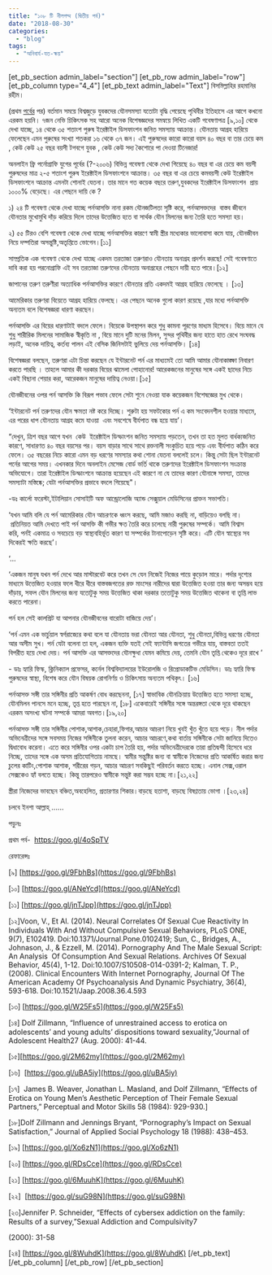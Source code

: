 ```yaml
---
title: "১০৮ টি নীলপদ্ম (দ্বিতীয় পর্ব)"
date: "2018-08-30"
categories: 
  - "blog"
tags: 
  - "অনিবার্য-যত-ক্ষয়"
---
```


\[et\_pb\_section admin\_label="section"\] \[et\_pb\_row admin\_label="row"\] \[et\_pb\_column type="4\_4"\] \[et\_pb\_text admin\_label="Text"\] বিসমিল্লাহির রহমানির রহীম।

(প্রথম [পর্বের](http://lostmodesty.blogspot.com/2015/08/blog-post.html) পর) বর্তমান সময়ে বিশ্বজুড়ে যুবকদের যৌনসমস্যা যতোটা বৃদ্ধি পেয়েছে পৃথিবীর ইতিহাসে এর আগে কখনো এরকম হয়নি। ৭জন নেভি চিকিৎসক সহ আরো অনেক বিশেষজ্ঞদের সমন্বয়ে লিখিত একটি গবেষণাপত্র \[৯,১০\] থেকে দেখা যাচ্ছে, ১৪ থেকে ৩৫ শতাংশ পুরুষ ইরেক্টাইল ডিসফাংশন জনিত সমস্যায় আক্রান্ত। যৌনতায় আগ্রহ হারিয়ে ফেলেছেন এমন পুরুষের সংখ্যা শতকরা ১৬ থেকে ৩৭ জন। এই পুরুষদের কারো কারো বয়স ৪০ বছর বা তার চেয়ে কম , কেউ কেউ ২৫ বছর বয়সী টগবগে যুবক , কেউ কেউ সদ্য কৈশোরে পা দেওয়া টিনেজার!

অনলাইন ফ্রি পর্নোগ্রাফি যুগের পূর্বের (?-২০০৬) বিভিন্ন গবেষণা থেকে দেখা গিয়েছে ৪০ বছর বা এর চেয়ে কম বয়সী পুরুষদের মাত্র ২-৫ শতাংশ পুরুষ ইরেক্টাইল ডিসফাংশনে আক্রান্ত। ৩৫ বছর বা এর চেয়ে কমবয়সী কেউ ইরেক্টাইল ডিসফাংশনে আক্রান্ত এমনটা শোনাই যেতনা। তার মানে গত কয়েক বছরে তরুণ,যুবকদের ইরেক্টাইল ডিসফাংশন  প্রায়  ১০০০% বেড়েছে। এর পেছনে দায়ি কে ?

১) ২৪ টি গবেষণা থেকে দেখা যাচ্ছে পর্নআসক্তি নানা রকম যৌনজটিলতা সৃষ্টি করে, পর্নআসক্তদের  বাস্তব জীবনে যৌনতার মুখোমুখি দাঁড় করিয়ে দিলে তাদের উত্তেজিত হতে বা সার্থক যৌন মিলনের জন্য তৈরি হতে সমস্যা হয়।

২) ৫৫ টিরও বেশি গবেষণা থেকে দেখা যাচ্ছে পর্নআসক্তির কারণে স্বামী স্ত্রীর মধ্যেকার ভালোবাসা কমে যায়, যৌনজীবন নিয়ে দম্পতিরা অসন্তুষ্টি,অতৃপ্তিতে ভোগেন।\[১১\]

সাম্প্রতিক এক গবেষণা থেকে দেখা যাচ্ছে একদম তরতাজা তরুণরাও যৌনতায় অনাগ্রহ প্রদর্শন করছে! সেই গবেষণাতে দাবি করা হয় পরনোগ্রাফি এই সব তরতাজা তরুণদের যৌনতায় অনাগ্রহের পেছনে দায়ী হতে পারে।\[১২\]

জাপানের তরুণ তরুণীরা অত্যাধিক পর্নআসক্তির কারণে যৌনতার প্রতি একদমই আগ্রহ হারিয়ে ফেলেছে । \[১৩\]

আমেরিকার তরুণরা বিয়েতে আগ্রহ হারিয়ে ফেলছে। এর পেছনে অনেক গুলো কারণ রয়েছে ,যার মধ্যে পর্নআসক্তি অন্যতম বলে বিশেষজ্ঞরা ধারণা করছেন।

পর্নআসক্তি এর বিয়ের ধারণাটাই বদলে ফেলে। বিয়েকে উপস্থাপন করে শুধু কামনা পূরণের মাধ্যম হিসেবে। বিয়ে মানে যে শুধু শারীরিক মিলনের সামাজিক স্বীকৃতি না , বিয়ে মানে দুটি মনের মিলন, সুন্দর পৃথিবীর জন্য হাতে হাত রেখে সংঘবদ্ধ লড়াই, অনেক দায়িত্ব, কর্তব্য পালন এই বেসিক জিনিসটাই ভুলিয়ে দেয় পর্নআসক্তি। \[১৪\]

বিশেষজ্ঞরা বলছেন, তরুণরা এটা চিন্তা করছেন যে ইন্টারনেট পর্ন এর মাধ্যমেই তো আমি আমার যৌনাকাঙ্ক্ষা নিবারণ করতে পারছি । তাহলে আমার কী দরকার বিয়ের ঝামেলা পোহানোর! আরেকজনের মানুষের সঙ্গে একই ছাদের নিচে একই বিছানা শেয়ার করা, আরেকজন মানুষের দায়িত্ব নেওয়া।\[১৫\]

যৌনজীবনের ওপর পর্ন আসক্তি কি বিরূপ পভাব ফেলে সেটা শুনে নেওয়া যাক কয়েকজন বিশেষজ্ঞের মুখ থেকে।

‘ইন্টারনেট পর্ন তরুণদের যৌন ক্ষমতা নষ্ট করে দিচ্ছে। শুরুটা হয় সফটকোর পর্ন এ কম সংবেদনশীল হওয়ার মাধ্যমে, এর পরের ধাপ যৌনতায় আগ্রহ কমে যাওয়া  এবং সবশেষে বীর্যপাত বন্ধ হয়ে যায়’।

“দেখুন, ত্রিশ বছর আগে যখন  কেউ  ইরেক্টাইল ডিস্ফাংশন জনিত সমস্যায় পড়তেন, তখন তা হত মূলত বার্ধক্যজনিত কারণে, সাধারণত ৪০ বছর বয়সের পর। বয়স বাড়ার সাথে সাথে রক্তনালী সংকুচিত হয়ে পড়ে এবং বীর্যপাত কঠিন করে ফেলে। ৩৫ বছরের নিচে কারো এমন বড় ধরণের সমস্যার কথা শোনা যেতনা বললেই চলে। কিন্তু সেটা ছিল ইন্টারনেট পর্নের আগের সময়। এখনকার দিনে অনলাইন মেসেজ বোর্ড ভর্তি থাকে তরুণদের ইরেক্টাইল ডিসফাংশন সংক্রান্ত অভিযোগে। তারা ইরেক্টাইল ডিস্ফাংশনে আক্রান্ত হয়েছেন এই কারণে না যে তাদের কারণ যৌনাঙ্গে সমস্যা, তাদের সমস্যাটা মস্তিষ্কে; যেটা পর্নআসক্তির প্রভাবে বদলে গিয়েছে"।

\-ডঃ কার্লো ফরেস্টা,ইটালিয়ান সোসাইটি অফ আন্ড্রোলোজি অ্যান্ড সেক্সুয়াল মেডিসিনের প্রাক্তন সভাপতি।

‘যখন আমি বলি যে পর্ন আমেরিকার যৌন আচরণকে ধ্বংস করছে, আমি মজাও করছি না, বাড়িয়েও বলছি না।  প্রতিনিয়ত আমি দেখতে পাই পর্ন আসক্তি কী গভীর ক্ষত তৈরি করে চলেছে নারী পুরুষের সম্পর্কে। আমি বিশ্বাস করি, পর্নই একমাত্র ও সবচেয়ে বড় স্বাস্থ্যবহির্ভূত কারণ যা সম্পর্কের টানাপোড়েন সৃষ্টি করে। এটি যৌন স্বাস্থ্যের সব দিকেরই ক্ষতি করছে’।

‘...

‘একজন মানুষ যখন পর্ন দেখে আর মাস্টারবেট করে তখন সে যেন নিজেই নিজের পায়ে কুড়োল মারে। পর্দার দৃশ্যের মাধ্যমে উত্তেজিত হওয়ার ফলে ধীরে ধীরে বাস্তবজগতের রক্ত মাংসের নারীদের দ্বারা উত্তেজিত হওয়া তার জন্য অসম্ভব হয়ে দাঁড়ায়, সফল যৌন মিলনের জন্য যতোটুকু সময় উত্তেজিত থাকা দরকার ততোটুকু সময় উত্তেজিত থাকেনা বা তৃপ্তি লাভ করতে পারেনা।

পর্ন হল সেই কালপ্রিট যা আপনার যৌনজীবনের বারোটা বাজিয়ে দেয়’।

‘পর্ন এমন এক ভার্চুয়াল স্বর্গরাজ্যের কথা বলে যা যৌনতায় ভরা যৌনতা আর যৌনতা, শুধু যৌনতা,বিভিন্ন ধরণের যৌনতা আর অসীম সুখ। পর্ন যেটা বলেনা তা হল, একজন ব্যক্তি যতই সেই ফ্যান্টাসি জগতের গভীরে যায়, বাস্তবতা ততই বিপরীত হয়ে দেখা দেয়। পর্ন আসক্তি এর আসক্তদের যৌনক্ষুধা যেমন কমিয়ে দেয়, তেমনি যৌন তৃপ্তি থেকেও দূরে রাখে ’

\- ডাঃ হ্যারি ফিস্ক, ক্লিনিক্যাল প্রফেসর, কর্নেল বিশ্ববিদ্যালয়ের ইউরোলজি ও রিপ্রোডাকটিভ মেডিসিন। ডাঃ হ্যারি ফিস্ক পুরুষদের স্বাস্থ্য, বিশেষ করে যৌন বিষয়ক রোগনির্ণয় ও চিকিৎসায় অন্যতম পথিকৃৎ। \[১৬\]

পর্নআসক্ত সঙ্গী তার সঙ্গিনীর প্রতি আকর্ষণ বোধ করছেননা, \[১৭\] স্বাভাবিক যৌনক্রিয়ায় উত্তেজিত হতে সমস্যা হচ্ছে, যৌনমিলন পানসে মনে হচ্ছে, তৃপ্ত হতে পারছেন না, \[১৮\] একেবারেই সঙ্গিনীর সঙ্গে অন্তরঙ্গতা থেকে দূরে থাকছেন এরকম অসংখ্য ঘটনা সম্পর্কে আমরা অবগত।\[১৯,২০\]

পর্নআসক্ত সঙ্গী তার সঙ্গিনীর পোশাক,আশাক,চেহারা,ফিগার,আচার আচরণ নিয়ে খুবই খুঁত খুঁতে হয়ে পড়ে। নীল পর্দার অভিনেত্রীদের সঙ্গে সবসময় নিজের সঙ্গিনীকে তুলনা করেন, আচার আচরণে,কথা বার্তায় সঙ্গিনীকে সেটা জানিয়ে দিতেও দ্বিধাবোধ করেনা। এতে করে সঙ্গিনীর ওপর একটা চাপ তৈরি হয়, পর্দার অভিনেত্রীদেরকে তারা প্রতিদ্বন্দী হিসেবে ধরে নিচ্ছে, তাদের সঙ্গে এক অসম প্রতিযোগিতায় নামছে। স্বামীর সন্তুষ্টির জন্য বা স্বামীকে নিজেদের প্রতি আকর্ষিত করার জন্য চুলের কাটিং,পোশাক আশাক, শরীরের গড়ন, আচার আচরণ সবকিছুই পরিবর্তন করতে হচ্ছে। এনাল সেক্স,ওরাল সেক্সকেও হ্যাঁ বলতে হচ্ছে। কিন্তু তারপরেও স্বামীকে সন্তুষ্ট করা সম্ভব হচ্ছে না।\[২১,২২\]

স্ত্রীরা নিজেদের ভাবছেন বঞ্চিত,অবহেলিত, প্রতারণার শিকার।বাড়ছে হতাশা, বাড়ছে বিষণ্ণতায় ভোগা ।\[২৩,২৪\]

চলবে ইনশা আল্লাহ্‌ ......

পড়ুনঃ

প্রথম পর্ব-  https://goo.gl/4oSpTV

রেফারেন্সঃ

\[৯\] [https://goo.gl/9FbhBs](https://goo.gl/9FbhBs)

\[১০\] [https://goo.gl/ANeYcd](https://goo.gl/ANeYcd)

\[১১\] [https://goo.gl/jnTJpp](https://goo.gl/jnTJpp)

\[১২\]Voon, V., Et Al. (2014). Neural Correlates Of Sexual Cue Reactivity In Individuals With And Without Compulsive Sexual Behaviors, PLoS ONE, 9(7), E102419. Doi:10.1371/Journal.Pone.0102419; Sun, C., Bridges, A., Johnason, J., & Ezzell, M. (2014). Pornography And The Male Sexual Script: An Analysis  Of Consumption And Sexual Relations. Archives Of Sexual Behavior, 45(4), 1-12. Doi:10.1007/S10508-014-0391-2; Kalman, T. P., (2008). Clinical Encounters With Internet Pornography, Journal Of The American Academy Of Psychoanalysis And Dynamic Psychiatry, 36(4), 593-618. Doi:10.1521/Jaap.2008.36.4.593

\[১৩\] [https://goo.gl/W25Fs5](https://goo.gl/W25Fs5)

\[১৪\] Dolf Zillmann, “Influence of unrestrained access to erotica on adolescents’ and young adults’ dispositions toward sexuality,”Journal of Adolescent Health27 (Aug. 2000): 41-44.

\[১৫\][https://goo.gl/2M62my](https://goo.gl/2M62my)

\[১৬\]  [https://goo.gl/uBA5iy](https://goo.gl/uBA5iy)

\[১৭\]  James B. Weaver, Jonathan L. Masland, and Dolf Zillmann, “Effects of Erotica on Young Men’s Aesthetic Perception of Their Female Sexual Partners,” Perceptual and Motor Skills 58 (1984): 929-930.\]

\[১৮\]Dolf Zillmann and Jennings Bryant, “Pornography’s Impact on Sexual Satisfaction,” Journal of Applied Social Psychology 18 (1988): 438–453.

\[১৯\] [https://goo.gl/Xo6zN1](https://goo.gl/Xo6zN1)

\[২০\] [https://goo.gl/RDsCce](https://goo.gl/RDsCce)

\[২১\] [https://goo.gl/6MuuhK](https://goo.gl/6MuuhK)

\[২২\]  [https://goo.gl/suG98N](https://goo.gl/suG98N)

\[২৩\]Jennifer P. Schneider, “Effects of cybersex addiction on the family: Results of a survey,”Sexual Addiction and Compulsivity7

(2000): 31-58

\[২৪\] [https://goo.gl/8WuhdK](https://goo.gl/8WuhdK) \[/et\_pb\_text\] \[/et\_pb\_column\] \[/et\_pb\_row\] \[/et\_pb\_section\]
